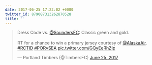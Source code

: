 ```yaml
---
date: 2017-06-25 17:22:02 +0000
twitter_id: 879087313262870528
title: ''
---
```


<blockquote class="twitter-tweet"><p lang="en" dir="ltr">Dress Code vs. <a href="https://twitter.com/SoundersFC?ref_src=twsrc%5Etfw">@SoundersFC</a>: Classic green and gold.<br><br>RT for a chance to win a primary jersey courtesy of <a href="https://twitter.com/AlaskaAir?ref_src=twsrc%5Etfw">@AlaskaAir</a>. <a href="https://twitter.com/hashtag/RCTID?src=hash&amp;ref_src=twsrc%5Etfw">#RCTID</a> <a href="https://twitter.com/hashtag/PORvSEA?src=hash&amp;ref_src=twsrc%5Etfw">#PORvSEA</a> <a href="https://t.co/GQyEeRhZIp">pic.twitter.com/GQyEeRhZIp</a></p>&mdash; Portland Timbers (@TimbersFC) <a href="https://twitter.com/TimbersFC/status/879040313989357568?ref_src=twsrc%5Etfw">June 25, 2017</a></blockquote>
<script async src="https://platform.twitter.com/widgets.js" charset="utf-8"></script>
